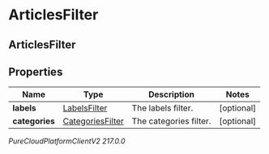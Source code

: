 # ArticlesFilter

## ArticlesFilter

## Properties

|Name | Type | Description | Notes|
|------------ | ------------- | ------------- | -------------|
| **labels** | [LabelsFilter](LabelsFilter) | The labels filter. | [optional] |
| **categories** | [CategoriesFilter](CategoriesFilter) | The categories filter. | [optional] |



_PureCloudPlatformClientV2 217.0.0_

